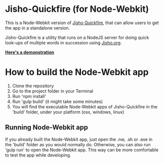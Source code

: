 # Jisho-Quickfire (for Node-Webkit)

This is a Node-Webkit version of [Jisho Quickfire](https://github.com/sheodox/jisho-quickfire), that can allow users to get the app in a standalone version.

Jisho-Quickfire is a utility that runs on a NodeJS server for doing quick look-ups of multiple words in succession using [Jisho.org](http://jisho.org).

**[Here's a demonstration](http://imgur.com/a/XkNDo)**

# How to build the Node-Webkit app

1. Clone the repository
2. Go to the project folder in your Terminal
3. Run 'npm install'
4. Run 'gulp build' (it might take some minutes)
5. You will find the executable Node-Webkit apps of Jisho-Quickfire in the 'build' folder, under your platform (osx, windows, linux)

## Running Node-Webkit app

If you already built the Node-Webkit app, just open the .nw, .sh or .exe in the 'build' folder as you would normally do.
Otherwise, you can also run 'gulp run' to open the Node-Webkit app. This way can be more comfortable to test the app while developing.

